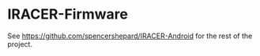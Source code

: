 # IRACER-Firmware

See https://github.com/spencershepard/IRACER-Android for the rest of the project.
